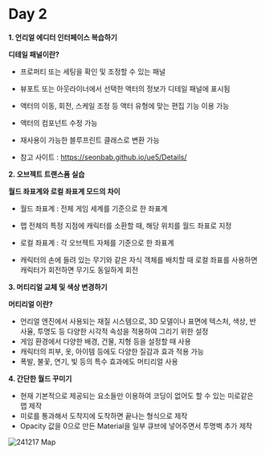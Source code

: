 
# Day 2
**1. 언리얼 에디터 인터페이스 복습하기**

**디테일 패널이란?**

- 프로퍼티 또는 세팅을 확인 및 조정할 수 있는 패널
- 뷰포트 또는 아웃라이너에서 선택한 액터의 정보가 디테일 패널에 표시됨
- 액터의 이동, 회전, 스케일 조정 등 액터 유형에 맞는 편집 기능 이용 가능
- 액터의 컴포넌트 수정 가능
- 재사용이 가능한 블루프린트 클래스로 변환 가능

- 참고 사이트 : https://seonbab.github.io/ue5/Details/

**2. 오브젝트 트랜스폼 실습**   

**월드 좌표계와 로컬 좌표계 모드의 차이**

- 월드 좌표계 : 전체 게임 세계를 기준으로 한 좌표계
- 맵 전체의 특정 지점에 캐릭터를 소환할 때, 해당 위치를 월드 좌표로 지정

- 로컬 좌표계 : 각 오브젝트 자체를 기준으로 한 좌표계
- 캐릭터의 손에 들려 있는 무기와 같은 자식 객체를 배치할 때 로컬 좌표를 사용하면 캐릭터가 회전하면 무기도 동일하게 회전

**3. 머티리얼 교체 및 색상 변경하기**

**머티리얼 이란?**

- 언리얼 엔진에서 사용되는 재질 시스템으로, 3D 모델이나 표면에 텍스처, 색상, 반사율, 투명도 등 다양한 시각적 속성을 적용하여 그리기 위한 설정
- 게임 환경에서 다양한 배경, 건물, 지형 등을 설정할 때 사용
- 캐릭터의 피부, 옷, 아이템 등에도 다양한 질감과 효과 적용 가능
- 폭발, 불꽃, 연기, 빛 등의 특수 효과에도 머티리얼 사용

**4. 간단한 월드 꾸미기**

- 현재 기본적으로 제공되는 요소들만 이용하여 코딩이 없어도 할 수 있는 미로같은 맵 제작
- 미로를 통과해서 도착지에 도착하면 끝나는 형식으로 제작
- Opacity 값을 0으로 만든 Material을 일부 큐브에 넣어주면서 투명벽 추가 제작
  
![241217 Map](https://github.com/user-attachments/assets/d496e632-e803-4000-aa2c-19d3292ae2ab)


